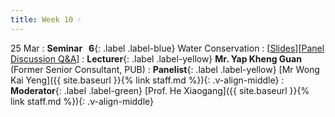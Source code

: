 ```yaml
---
title: Week 10 💧
---
```


25 Mar
: **Seminar &nbsp; 6**{: .label .label-blue} Water Conservation
  : [[Slides]()][[Panel Discussion Q&A]()]
: **Lecturer**{: .label .label-yellow} **Mr. Yap Kheng Guan** (Former Senior Consultant, PUB)
: **Panelist**{: .label .label-yellow} [Mr Wong Kai Yeng]({{ site.baseurl }}{% link staff.md %}){: .v-align-middle}
: **Moderator**{: .label .label-green} [Prof. He Xiaogang]({{ site.baseurl }}{% link staff.md %}){: .v-align-middle}
